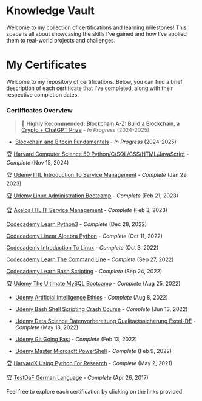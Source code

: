 # Knowledge Vault
Welcome to my collection of certifications and learning milestones! This space is all about showcasing the skills I’ve gained and how I’ve applied them to real-world projects and challenges.

# My Certificates

Welcome to my repository of certifications. Below, you can find a brief description of each certificate that I've completed, along with their respective completion dates.

### Certificates Overview
> 🌟 **Highly Recommended:** [Blockchain A-Z: Build a Blockchain, a Crypto + ChatGPT Prize](https://www.udemy.com/course/build-your-blockchain-az/) - *In Progress* (2024-2025)

- [Blockchain and Bitcoin Fundamentals](https://www.udemy.com/course/blockchain-and-bitcoin-fundamentals/) - *In Progress* (2024-2025)

🏆 [Harvard Computer Science 50 Python/C/SQL/CSS/HTML/JavaScript](Certificates/Harvard-ComputerScience50.pdf) - *Complete* (Nov 15, 2024)

🏆 [Udemy ITIL Introduction To Service Management](Certificates/Udemy-ITIL-IntroductionToServiceManagement.pdf) - *Complete* (Jan 29, 2023)

🏆 [Udemy Linux Administration Bootcamp](Certificates/Udemy-LinuxAdministrationBootcamp.pdf) - *Complete* (Feb 21, 2023)

🏆 [Axelos ITIL IT Service Management](Certificates/Axelos-ITIL-ITServiceManagement.pdf) - *Complete* (Feb 3, 2023)

[Codecademy Learn Python3](Certificates/Codecademy-LearnPython3.pdf) - *Complete* (Dec 28, 2022)

[Codecademy Linear Algebra Python](Certificates/Codecademy-LinearAlgebraPython.pdf) - *Complete* (Oct 11, 2022)

[Codecademy Introduction To Linux](Certificates/Codecademy-IntroductionToLinux.pdf) - *Complete* (Oct 3, 2022)

[Codecademy Learn The Command Line](Certificates/Codecademy-LearnTheCommandLine.pdf) - *Complete* (Sep 27, 2022)

[Codecademy Learn Bash Scripting](Certificates/Codecademy-LearnBashScripting.pdf) - *Complete* (Sep 24, 2022)
  
🏆 [Udemy The Ultimate MySQL Bootcamp](Certificates/Udemy-TheUltimateMySQLBootcamp.pdf) - *Complete* (Aug 25, 2022)

- [Udemy Artificial Intelligence Ethics](Certificates/Udemy-ArtificialIntelligenceEthics.pdf) - *Complete* (Aug 8, 2022)

- [Udemy Bash Shell Scripting Crash Course](Certificates/Udemy-BashShellScriptingCrashCourse.pdf) - *Complete* (Jun 13, 2022)

- [Udemy Data Science Datenvorbereitung Qualitaetssicherung Excel-DE](Certificates/Udemy-DataScience-DatenvorbereitungQualitaetssicherungExcel-DE.pdf) - *Complete* (May 18, 2022)

- [Udemy Git Going Fast](Certificates/Udemy-GitGoingFast.pdf) - *Complete* (Feb 13, 2022)

- [Udemy Master Microsoft PowerShell](Certificates/Udemy-MasterMicrosoftPowerShell.pdf) - *Complete* (Feb 9, 2022)

🏆 [HarvardX Using Python For Research](Certificates/HarvardX-UsingPythonForResearch.pdf) - *Complete* (May 2, 2021)

🏆 [TestDaF German Language](Certificates/TestDaF-German-Language.pdf) - *Complete* (Apr 26, 2017)

Feel free to explore each certification by clicking on the links provided.


